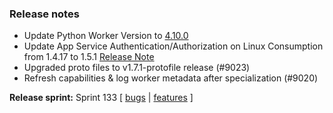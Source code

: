 ### Release notes

<!-- Please add your release notes in the following format:
- My change description (#PR)
-->
- Update Python Worker Version to [4.10.0](https://github.com/Azure/azure-functions-python-worker/releases/tag/4.10.0)
- Update App Service Authentication/Authorization on Linux Consumption from 1.4.17 to 1.5.1 [Release Note](https://github.com/Azure/app-service-announcements/issues/406)
- Upgraded proto files to v1.7.1-protofile release (#9023)
- Refresh capabilities & log worker metadata after specialization (#9020)

**Release sprint:** Sprint 133
[ [bugs](https://github.com/Azure/azure-functions-host/issues?q=is%3Aissue+milestone%3A%22Functions+Sprint+133%22+label%3Abug+is%3Aclosed) | [features](https://github.com/Azure/azure-functions-host/issues?q=is%3Aissue+milestone%3A%22Functions+Sprint+133%22+label%3Afeature+is%3Aclosed) ]
